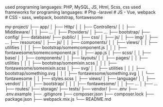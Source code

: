 used programing languages: PHP, MySQL, JS, Html, Scss, css
used frameworks for programing languages:
                                        # Php -laravel
                                        # JS - Vue, webpack
                                        # CSS - sass, webpack, bootstrap, fontawesome

my-project/
├── app/
│   ├── Http/
│   │   ├── Controllers/
│   │   ├── Middleware/
│   │   ├── ...
│   ├── Providers/
│   ├── ...
├── bootstrap/
├── config/
├── database/
├── public/
│   ├── css/
│   ├── js/
│   ├── img/
│   ├── ...
├── resources/
│   ├── js/
│   │   ├── components/
│   │   ├── views/
│   │   ├── utilities
│   │   │   ├── bootstrap/somemcomponent.js
│   │   │   ├── fontawesome/somemcomponent.js
│   │   ├── app.js
│   ├── scss/
│   │   ├── base/
│   │   ├── components/
│   │   ├── layouts/
│   │   ├── pages/
│   │   ├── utilities
│   │   │   ├── bootstrap/somemixin.scss
│   │   │   ├── fontawesome/somemixin.scss
│   ├── svg/
│   │   ├── utilities
│   │   │   ├── bootstrap/something.svg
│   │   │   ├── fontawesome/something.svg
│   │   └── fontawesome
│   │   ├── styles.scss
│   ├── views/
│   ├── language/
│   │   ├── vendor/
│   │   │   ├── bootstrap/
│   │   │   ├── fontawesome/
│   │   ├── ...
│   ├── ...
├── routes/
├── storage/
├── tests/
├── vendor/
├── .env
├── .env.example
├── .gitignore
├── composer.json
├── composer.lock
├── package.json
├── webpack.mix.js
└── README.md